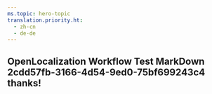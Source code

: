 ```yaml
---
ms.topic: hero-topic
translation.priority.ht: 
  - zh-cn
  - de-de
---
```

## OpenLocalization Workflow Test MarkDown 2cdd57fb-3166-4d54-9ed0-75bf699243c4 thanks!
